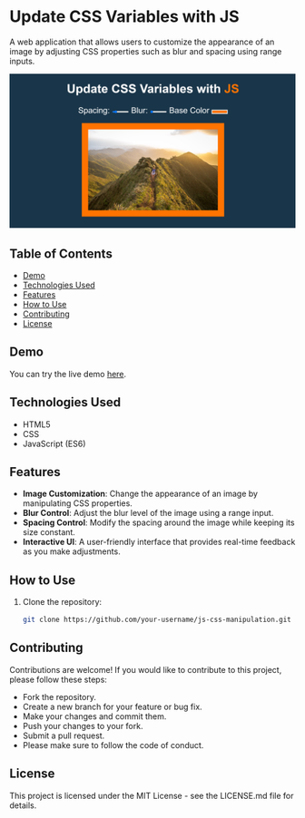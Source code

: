 # Update CSS Variables with JS

A web application that allows users to customize the appearance of an image by adjusting CSS properties such as blur and spacing using range inputs.

![Update CSS Variables with JS](https://github.com/somayehva/Update-CSS-Variables-with-JS/blob/main/Update%20CSS%20Variables%20with%20JS.png)

## Table of Contents
- [Demo](#demo)
- [Technologies Used](#technologies-used)
- [Features](#features)
- [How to Use](#how-to-use)
- [Contributing](#contributing)
- [License](#license)

## Demo

You can try the live demo [here](link-to-your-live-demo).

## Technologies Used

- HTML5
- CSS
- JavaScript (ES6)

## Features

- **Image Customization**: Change the appearance of an image by manipulating CSS properties.
- **Blur Control**: Adjust the blur level of the image using a range input.
- **Spacing Control**: Modify the spacing around the image while keeping its size constant.
- **Interactive UI**: A user-friendly interface that provides real-time feedback as you make adjustments.

## How to Use

1. Clone the repository:

   ```sh
   git clone https://github.com/your-username/js-css-manipulation.git

## Contributing

Contributions are welcome! If you would like to contribute to this project, please follow these steps:

- Fork the repository.
- Create a new branch for your feature or bug fix.
- Make your changes and commit them.
- Push your changes to your fork.
- Submit a pull request.
- Please make sure to follow the code of conduct.

## License

This project is licensed under the MIT License - see the LICENSE.md file for details.
